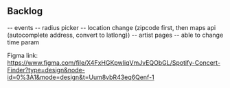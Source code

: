 ## Backlog
-- events
    -- radius picker
    -- location change (zipcode first, then maps api (autocomplete address, convert to latlong))
-- artist pages
-- able to change time param


Figma link: https://www.figma.com/file/X4FxHGKpwIiqVmJvEQObGL/Spotify-Concert-Finder?type=design&node-id=0%3A1&mode=design&t=Uum8vbR43eq6Qenf-1

